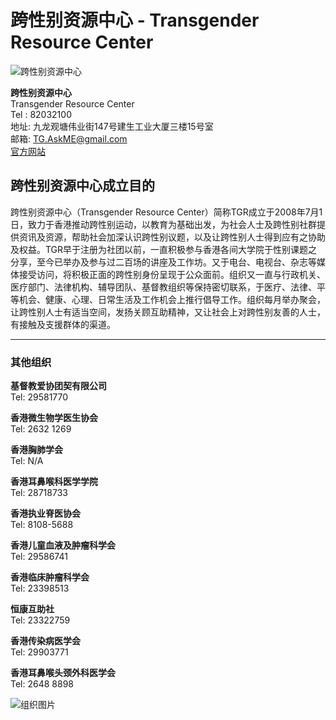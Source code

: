# 跨性别资源中心 - Transgender Resource Center

![跨性别资源中心](image/see_doctor_logo.gif)

**跨性别资源中心**  
Transgender Resource Center  
Tel : 82032100  
地址: 九龙观塘伟业街147号建生工业大厦三楼15号室  
邮箱: TG.AskME@gmail.com  
[官方网站](http://www.tgr.org.hk)

## 跨性别资源中心成立目的

跨性别资源中心（Transgender Resource Center）简称TGR成立于2008年7月1日，致力于香港推动跨性别运动，以教育为基础出发，为社会人士及跨性别社群提供资讯及资源，帮助社会加深认识跨性别议题，以及让跨性别人士得到应有之协助及权益。TGR早于注册为社团以前，一直积极参与香港各间大学院于性别课题之分享，至今已举办及参与过二百场的讲座及工作坊。又于电台、电视台、杂志等媒体接受访问，将积极正面的跨性别身份呈现于公众面前。组织又一直与行政机关、医疗部门、法律机构、辅导团队、基督教组织等保持密切联系，于医疗、法律、平等机会、健康、心理、日常生活及工作机会上推行倡导工作。组织每月举办聚会，让跨性别人士有适当空间，发扬关顾互助精神，又让社会上对跨性别友善的人士，有接触及支援群体的渠道。

---

### 其他组织

**基督教爱协团契有限公司**  
Tel: 29581770

**香港微生物学医生协会**  
Tel: 2632 1269

**香港胸肺学会**  
Tel: N/A

**香港耳鼻喉科医学学院**  
Tel: 28718733

**香港执业脊医协会**  
Tel: 8108-5688

**香港儿童血液及肿瘤科学会**  
Tel: 29586741

**香港临床肿瘤科学会**  
Tel: 23398513

**恒康互助社**  
Tel: 23322759

**香港传染病医学会**  
Tel: 29903771

**香港耳鼻喉头颈外科医学会**  
Tel: 2648 8898

![组织图片](org_image/12133.jpg)